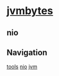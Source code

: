 # [jvmbytes](http://jvmbytes.com)

## nio

## Navigation
[tools](/tools/)
[nio](/nio/)
[jvm](/jvm/)
